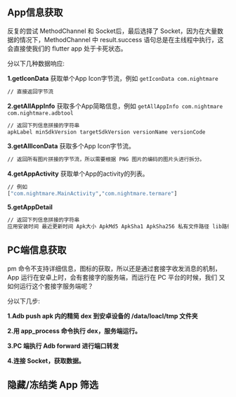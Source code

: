 ## App信息获取
反复的尝试 MethodChannel 和 Socket后，最后选择了 Socket，因为在大量数据的情况下，MethodChannel 中 result.success 语句总是在主线程中执行，这
会直接使我们的 flutter app 处于卡死状态。

分以下几种数据响应:

**1.getIconData**
获取单个App Icon字节流，例如 `getIconData com.nightmare`
```sh
// 直接返回字节流
```

**2.getAllAppInfo**
获取多个App简略信息，例如 `getAllAppInfo com.nightmare com.nightmare.adbtool`
```sh
// 返回下列信息拼接的字符串
apkLabel minSdkVersion targetSdkVersion versionName versionCode
```

**3.getAllIconData**
获取多个App Icon字节流。
```sh
// 返回所有图片拼接的字节流，所以需要根据 PNG 图片的编码的图片头进行拆分。
```

**4.getAppActivity**
获取单个App的activity的列表。
```sh
// 例如
["com.nightmare.MainActivity","com.nightmare.termare"]
```

**5.getAppDetail**
```sh
// 返回下列信息拼接的字符串
应用安装时间 最近更新时间 Apk大小 ApkMd5 ApkSha1 ApkSha256 私有文件路径 lib路径
```
## PC端信息获取
pm 命令不支持详细信息，图标的获取，所以还是通过套接字收发消息的机制，
App 运行在安卓上时，会有套接字的服务端，而运行在 PC 平台的时候，我们
又如何运行这个套接字服务端呢？

分以下几步:

**1.Adb push apk 内的精简 dex 到安卓设备的 /data/loacl/tmp 文件夹**

**2.用 app_process 命令执行 dex，服务端运行。**

**3.PC 端执行 Adb forward 进行端口转发**

**4.连接 Socket，获取数据。**

## 隐藏/冻结类 App 筛选
